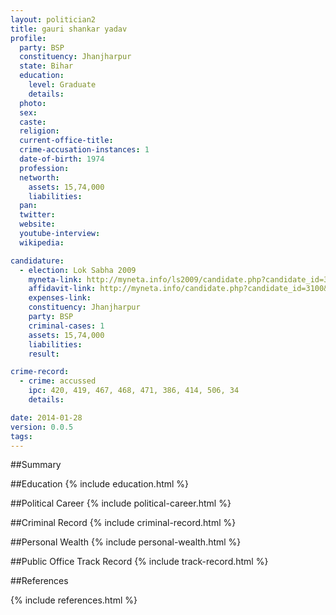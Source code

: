 ```yaml
---
layout: politician2
title: gauri shankar yadav
profile: 
  party: BSP
  constituency: Jhanjharpur
  state: Bihar
  education: 
    level: Graduate
    details: 
  photo: 
  sex: 
  caste: 
  religion: 
  current-office-title: 
  crime-accusation-instances: 1
  date-of-birth: 1974
  profession: 
  networth: 
    assets: 15,74,000
    liabilities: 
  pan: 
  twitter: 
  website: 
  youtube-interview: 
  wikipedia: 

candidature: 
  - election: Lok Sabha 2009
    myneta-link: http://myneta.info/ls2009/candidate.php?candidate_id=3100
    affidavit-link: http://myneta.info/candidate.php?candidate_id=3100&scan=original
    expenses-link: 
    constituency: Jhanjharpur 
    party: BSP
    criminal-cases: 1
    assets: 15,74,000
    liabilities: 
    result:  

crime-record: 
  - crime: accussed
    ipc: 420, 419, 467, 468, 471, 386, 414, 506, 34
    details:  

date: 2014-01-28
version: 0.0.5
tags: 
---
```

##Summary


##Education
{% include education.html %}


##Political Career
{% include political-career.html %}


##Criminal Record
{% include criminal-record.html %}


##Personal Wealth
{% include personal-wealth.html %}


##Public Office Track Record
{% include track-record.html %}


##References


{% include references.html %}
